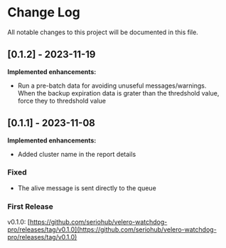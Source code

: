 # Change Log
All notable changes to this project will be documented in this file.

## [0.1.2] - 2023-11-19
**Implemented enhancements:**
- Run a pre-batch data for avoiding unuseful messages/warnings. <br>When the backup expiration data is grater than the thredshold value, force they to thredshold value

## [0.1.1] - 2023-11-08

**Implemented enhancements:**
- Added cluster name in the report details

### Fixed
- The alive message is sent directly to the queue


### First Release

v0.1.0: [https://github.com/seriohub/velero-watchdog-pro/releases/tag/v0.1.0](https://github.com/seriohub/velero-watchdog-pro/releases/tag/v0.1.0)